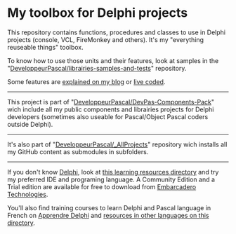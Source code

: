 # My toolbox for Delphi projects

This repository contains functions, procedures and classes to use in Delphi projects (console, VCL, FireMonkey and others). It's my "everything reuseable things" toolbox.

To know how to use those units and their features, look at samples in the "[DeveloppeurPascal/librairies-samples-and-tests](https://github.com/DeveloppeurPascal/librairies-samples-and-tests)" repository.

Some features are [explained on my blog](https://developpeur-pascal.fr/librairies-publiques.html) or [live coded](https://serialstreameur.fr/librairies-et-composants.html).

-----

This project is part of "[DeveloppeurPascal/DevPas-Components-Pack](https://github.com/DeveloppeurPascal/DevPas-Components-Pack)" wich include all my public components and librairies projects for Delphi developers (sometimes also useable for Pascal/Object Pascal coders outside Delphi).

-----

It's also part of "[DeveloppeurPascal/_AllProjects](https://github.com/DeveloppeurPascal/_AllProjects)" repository wich installs all my GitHub content as submodules in subfolders.

-----

If you don't know [Delphi](https://www.embarcadero.com/products/delphi), look at [this learning resources directory](https://delphi-resources.developpeur-pascal.fr/index-en.html) and try my preferred IDE and programing language. A Community Edition and a Trial edition are available for free to download from [Embarcadero Technologies](https://www.embarcadero.com).

You'll also find training courses to learn Delphi and Pascal language in French on [Apprendre Delphi](https://apprendre-delphi.fr) and [resources in other languages on this directory](https://delphi-resources.developpeur-pascal.fr/).
